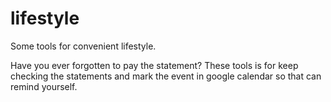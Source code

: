 # lifestyle

Some tools for convenient lifestyle.

Have you ever forgotten to pay the statement? These tools is for keep checking the statements and mark the event in google calendar so that can remind yourself.
